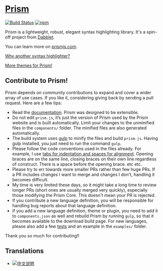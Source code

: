 # [Prism](http://prismjs.com/)

[![Build Status](https://travis-ci.org/PrismJS/prism.svg?branch=master)](https://travis-ci.org/PrismJS/prism)
[![npm](https://img.shields.io/npm/dw/prismjs.svg)](https://www.npmjs.com/package/prismjs)

Prism is a lightweight, robust, elegant syntax highlighting library. It's a spin-off project from [Dabblet](http://dabblet.com/).

You can learn more on [prismjs.com](https://prismjs.com/).

[Why another syntax highlighter?](https://lea.verou.me/2012/07/introducing-prism-an-awesome-new-syntax-highlighter/#more-1841)

[More themes for Prism!](https://github.com/PrismJS/prism-themes)

## Contribute to Prism!

Prism depends on community contributions to expand and cover a wider array of use cases. If you like it, considering giving back by sending a pull request. Here are a few tips:

- Read the [documentation](https://prismjs.com/extending.html). Prism was designed to be extensible.
- Do not edit `prism.js`, it’s just the version of Prism used by the Prism website and is built automatically. Limit your changes to the unminified files in the `components/` folder. The minified files are also generated automatically.
- The build system uses [gulp](https://github.com/gulpjs/gulp) to minify the files and build `prism.js`. Having gulp installed, you just need to run the command `gulp`.
- Please follow the code conventions used in the files already. For example, I use [tabs for indentation and spaces for alignment](http://lea.verou.me/2012/01/why-tabs-are-clearly-superior/). Opening braces are on the same line, closing braces on their own line regardless of construct. There is a space before the opening brace. etc etc.
- Please try to err towards more smaller PRs rather than few huge PRs. If a PR includes changes I want to merge and changes I don't, handling it becomes difficult.
- My time is very limited these days, so it might take a long time to review longer PRs (short ones are usually merged very quickly), especially those modifying the Prism Core. This doesn't mean your PR is rejected.
- If you contribute a new language definition, you will be responsible for handling bug reports about that language definition.
- If you add a new language definition, theme or plugin, you need to add it to `components.json` as well and rebuild Prism by running `gulp`, so that it becomes available to the download build page. For new languages, please also add a few [tests](https://prismjs.com/test-suite.html) and an example in the `examples/` folder.

Thank you so much for contributing!!

## Translations

* [![中文说明](http://awesomes.oss-cn-beijing.aliyuncs.com/readme.png)](http://www.awesomes.cn/repo/PrismJS/prism)
